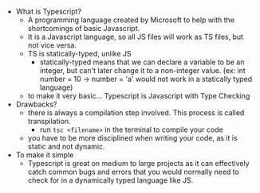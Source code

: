 - What is Typescript?
    - A programming language created by Microsoft to help with the shortcomings of basic Javascript.
    - It is a Javascript language, so all JS files will work as TS files, but not vice versa.
    - TS is statically-typed, unlike JS
        - statically-typed means that we can declare a variable to be an integer, but can't later change it to a non-integer value. (ex: int number = 10 -> number = 'a' would not work in a statically typed language)
    - to make it very basic... Typescript is Javascript with Type Checking
- Drawbacks?
    - there is always a compilation step involved. This process is called transpilation.
        - run `tsc <filename>` in the terminal to compile your code
    - you have to be more disciplined when writing your code, as it is static and not dynamic.
- To make it simple
    - Typescript is great on medium to large projects as it can effectively catch common bugs and errors that you would normally need to check for in a dynamically typed language like JS.